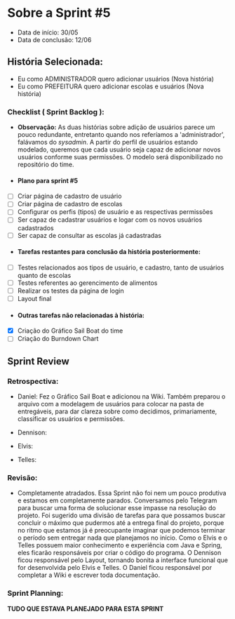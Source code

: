 # Sobre a Sprint #5

* Data de início: 30/05
* Data de conclusão: 12/06

## História Selecionada:

* Eu como ADMINISTRADOR quero adicionar usuários (Nova história)
* Eu como PREFEITURA quero adicionar escolas e usuários (Nova história)

### Checklist ( Sprint Backlog ):

* **Observação:** As duas histórias sobre adição de usuários parece um pouco redundante, entretanto quando nos referíamos a 'administrador', falávamos do *sysadmin*. A partir do perfil de usuários estando modelado, queremos que cada usuário seja capaz de adicionar novos usuários conforme suas permissões. O modelo será disponibilizado no repositório do time.

* ####  Plano para sprint #5

- [ ] Criar página de cadastro de usuário
- [ ] Criar página de cadastro de escolas
- [ ] Configurar os perfis (tipos) de usuário e as respectivas permissões
- [ ] Ser capaz de cadastrar usuários e logar com os novos usuários cadastrados
- [ ] Ser capaz de consultar as escolas já cadastradas

* #### Tarefas restantes para conclusão da história posteriormente:

- [ ] Testes relacionados aos tipos de usuário, e cadastro, tanto de usuários quanto de escolas
- [ ] Testes referentes ao gerencimento de alimentos
- [ ] Realizar os testes da página de login
- [ ] Layout final

* #### Outras tarefas não relacionadas à história:

- [x] Criação do Gráfico Sail Boat do time
- [ ] Criação do Burndown Chart

## Sprint Review

### Retrospectiva:

* Daniel: Fez o Gráfico Sail Boat e adicionou na Wiki. Também preparou o arquivo com a modelagem de usuários para colocar na pasta de entregáveis, para dar clareza sobre como decidimos, primariamente, classificar os usuários e permissões.

* Dennison: 

* Elvis: 

* Telles: 


### Revisão:

- Completamente atradados. Essa Sprint não foi nem um pouco produtiva e estamos em completamente parados. Conversamos pelo Telegram para buscar uma forma de solucionar esse impasse na resolução do projeto. Foi sugerido uma divisão de tarefas para que possamos buscar concluir o máximo que pudermos até a entrega final do projeto, porque no ritmo que estamos já é preocupante imaginar que podemos terminar o período sem entregar nada que planejamos no início. Como o Elvis e o Telles possuem maior conhecimento e experiência com Java e Spring, eles ficarão responsáveis por criar o código do programa. O Dennison ficou responsável pelo Layout, tornando bonita a interface funcional que for desenvolvida pelo Elvis e Telles. O Daniel ficou responsável por completar a Wiki e escrever toda documentação.

### Sprint Planning:

**TUDO QUE ESTAVA PLANEJADO PARA ESTA SPRINT**
